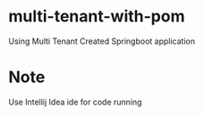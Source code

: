 # multi-tenant-with-pom
Using Multi Tenant Created Springboot application

# Note
Use Intellij Idea ide for code running
